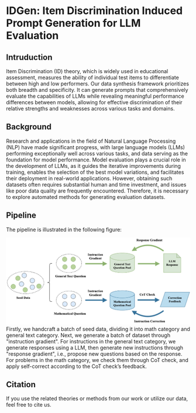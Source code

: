 # IDGen: Item Discrimination Induced Prompt Generation for LLM Evaluation

## Intruduction

Item Discrimination (ID) theory, which is widely used in educational assessment, measures the ability of individual test items to differentiate between high and low performers. Our data synthesis framework prioritizes both breadth and specificity. It can generate prompts that comprehensively evaluate the capabilities of LLMs while revealing meaningful performance differences between models, allowing for effective discrimination of their relative strengths and weaknesses across various tasks and domains.

## Background

Research and applications in the field of Natural Language Processing (NLP) have made significant progress, with large language models (LLMs) performing exceptionally well across various tasks, and data serving as the foundation for model performance. Model evaluation plays a crucial role in the development of LLMs, as it guides the iterative improvements during training, enables the selection of the best model variations, and facilitates their deployment in real-world applications. However, obtaining such datasets often requires substantial human and time investment, and issues like poor data quality are frequently encountered. Therefore, it is necessary to explore automated methods for generating evaluation datasets.

## Pipeline

The pipeline is illustrated in the following figure: 

![Pipeline Overview](./image/framework.png)Firstly, we handcraft a batch of seed data, dividing it into math category and general text category. Next, we generate a batch of dataset through "instruction gradient". For instructions in the general text category, we generate responses using a LLM, then generate new instructions through "response gradient", i.e., propose new questions based on the response. For problems in the math category, we check them through CoT check, and apply self-correct according to the CoT check’s feedback.

## Citation

If you use the related theories or methods from our work or utilize our data, feel free to cite us.
